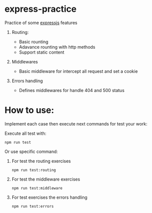 # express-practice
Practice of some [expressjs](https://expressjs.com/) features

1. Routing:
    * Basic rounting
    * Adavance rounting with http methods
    * Support static content

2. Middlewares
    * Basic middleware for intercept all request and set a cookie

3. Errors handling
    * Defines middlewares for handle 404 and 500 status

# How to use:
Implement each case then execute next commands for test your work:

Execute all test with:
```shell
npm run test
```
Or use specific command:

1. For test the routing exercises
    ```shell
    npm run test:routing
    ```

2. For test the middleware exercises
    ```shell
    npm run test:middleware
    ```

3. For test exercises the errors handling
    ```shell
    npm run test:errors
    ```